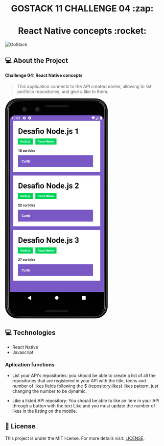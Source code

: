 <h1 align="center">GOSTACK 11 CHALLENGE 04 :zap:</h1>
<h1 align="center">React Native concepts :rocket:</h1>

<img alt="GoStack" src="https://storage.googleapis.com/golden-wind/bootcamp-gostack/header-desafios.png" />



## 💻 About the Project

#### Challenge 04: React Native concepts

<blockquote>
This application connects to the API created earlier, allowing to list portfolio repositories, and give a like to them.
</blockquote>


<img alt="GoStack" src="/.github/react_app.png" />

 ## 💻 Technologies

   - React Native
   - Javascript




### Aplication functions


- List your API's repositories: you should be able to create a list of all the repositories that are registered in your API with the title, techs and number of likes fields following the $ {repository.likes} likes pattern, just changing the number to be dynamic.

- Like a listed API repository: You should be able to like an item in your API through a button with the text Like and you must update the number of likes in the listing on the mobile.


## :memo: License

This project is under the MIT license. 
For more details visit: [LICENSE](.github/LICENSE.md).